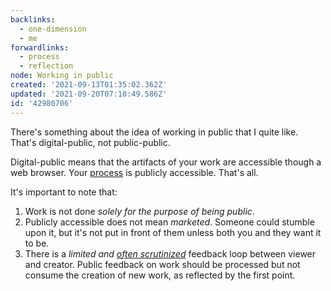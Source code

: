 ```yaml
---
backlinks:
  - one-dimension
  - me
forwardlinks:
  - process
  - reflection
node: Working in public
created: '2021-09-13T01:35:02.362Z'
updated: '2021-09-20T07:10:49.586Z'
id: '42980706'
---
```

There's something about the idea of working in public that I  quite like. That's digital-public, not public-public. 

Digital-public means that the artifacts of your work are accessible though a web browser. Your [process](process.md) is publicly accessible. That's all. 

It's important to note that:

1. Work is not done *solely for the purpose of being public*. 
2. Publicly accessible does not mean *marketed*. Someone could stumble upon it, but it's not put in front of them unless both you and they want it to be.  
3. There is a *limited and [often scrutinized](reflection.md)* feedback loop between viewer and creator. Public feedback on work should be processed but not consume the creation of new work, as reflected by the first point.
